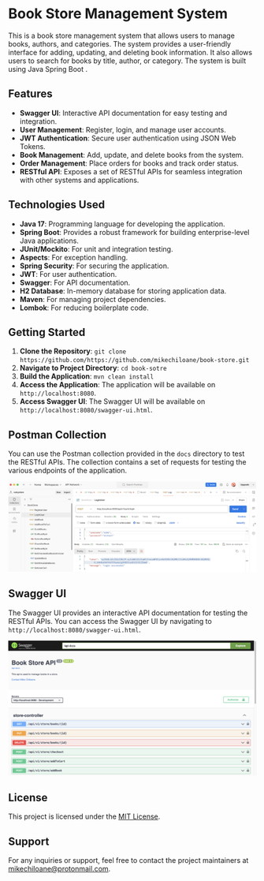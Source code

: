 # Book Store Management System

This is a book store management system that allows users to manage books, authors, and categories. The system provides a user-friendly interface for adding, updating, and deleting book information. It also allows users to search for books by title, author, or category. The system is built using Java Spring Boot .

## Features

- **Swagger UI**: Interactive API documentation for easy testing and integration.
- **User Management**: Register, login, and manage user accounts.
- **JWT Authentication**: Secure user authentication using JSON Web Tokens.
- **Book Management**: Add, update, and delete books from the system.
- **Order Management**: Place orders for books and track order status.
- **RESTful API**: Exposes a set of RESTful APIs for seamless integration with other systems and applications.

## Technologies Used

- **Java 17**: Programming language for developing the application.
- **Spring Boot**: Provides a robust framework for building enterprise-level Java applications.
- **JUnit/Mockito**: For unit and integration testing.
- **Aspects**: For exception handling.
- **Spring Security**: For securing the application.
- **JWT**: For user authentication.
- **Swagger**: For API documentation.
- **H2 Database**: In-memory database for storing application data.
- **Maven**: For managing project dependencies.
- **Lombok**: For reducing boilerplate code.

## Getting Started

1. **Clone the Repository**: `git clone https://github.com/https://github.com/mikechiloane/book-store.git`
2. **Navigate to Project Directory**: `cd book-sotre`
3. **Build the Application**: `mvn clean install`
4. **Access the Application**: The application will be available on `http://localhost:8080`.
5. **Access Swagger UI**: The Swagger UI will be available on `http://localhost:8080/swagger-ui.html`.

## Postman Collection

You can use the Postman collection provided in the `docs` directory to test the RESTful APIs. The collection contains a set of requests for testing the various endpoints of the application.

<img src="docs/postman.png">

## Swagger UI

The Swagger UI provides an interactive API documentation for testing the RESTful APIs. You can access the Swagger UI by navigating to `http://localhost:8080/swagger-ui.html`.

<img src="docs/swagger.png">

## License

This project is licensed under the [MIT License](LICENSE).

## Support

For any inquiries or support, feel free to contact the project maintainers at [mikechiloane@protonmail.com](mailto:mikechiloane@protonmail.com).

